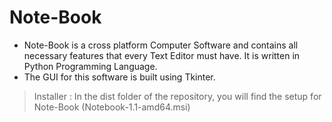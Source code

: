 # Note-Book
- Note-Book  is a cross platform Computer Software and contains all necessary features that every Text Editor must have. It is written in Python Programming Language. 
- The GUI for this software is built using Tkinter.
> Installer : In the dist folder of the repository, you will find the setup for Note-Book (Notebook-1.1-amd64.msi)
